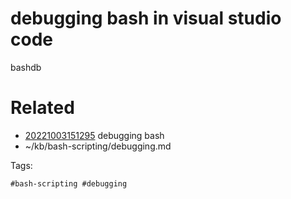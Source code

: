 # debugging bash in visual studio code
bashdb

# Related

- [20221003151295](/zet/20221003151295/README.md) debugging bash
- ~/kb/bash-scripting/debugging.md

Tags:

    #bash-scripting #debugging 
